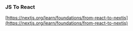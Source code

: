 ### JS To React

[https://nextjs.org/learn/foundations/from-react-to-nextjs](https://nextjs.org/learn/foundations/from-react-to-nextjs)